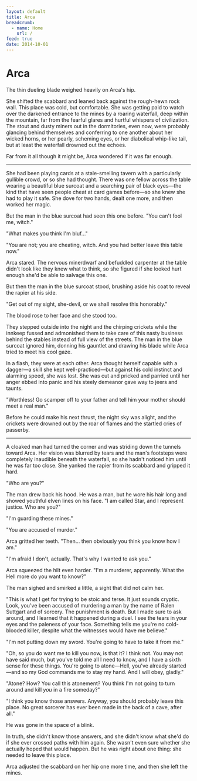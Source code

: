 ```yaml
---
layout: default
title: Arca
breadcrumb:
  - name: Home
    url: /
feed: true
date: 2014-10-01
---
```

# Arca

The thin dueling blade weighed heavily on Arca's hip.

She shifted the scabbard and leaned back against the rough-hewn rock wall.  This place was cold, but comfortable.  She was getting paid to watch over the darkened entrance to the mines by a roaring waterfall, deep within the mountain, far from the fearful glares and hurtful whispers of civilization.  The stout and dusty miners out in the dormitories, even now, were probably glancing behind themselves and conferring to one another about her wicked horns, or her pearly, scheming eyes, or her diabolical whip-like tail, but at least the waterfall drowned out the echoes.

Far from it all though it might be, Arca wondered if it was far enough.

---

She had been playing cards at a stale-smelling tavern with a particularly gullible crowd, or so she had thought.  There was one fellow across the table wearing a beautiful blue surcoat and a searching pair of black eyes—the kind that have seen people cheat at card games before—so she knew she had to play it safe.  She dove for two hands, dealt one more, and then worked her magic.

But the man in the blue surcoat had seen this one before.  "You can't fool me, witch."

"What makes you think I'm bluf..."

"You are not; you are cheating, witch.  And you had better leave this table now."

Arca stared.  The nervous minerdwarf and befuddled carpenter at the table didn't look like they knew what to think, so she figured if she looked hurt enough she'd be able to salvage this one.

But then the man in the blue surcoat stood, brushing aside his coat to reveal the rapier at his side.

"Get out of my sight, she-devil, or we shall resolve this honorably."

The blood rose to her face and she stood too.

They stepped outside into the night and the chirping crickets while the innkeep fussed and admonished them to take care of this nasty business behind the stables instead of full view of the streets.  The man in the blue surcoat ignored him, donning his gauntlet and drawing his blade while Arca tried to meet his cool gaze.

In a flash, they were at each other.  Arca thought herself capable with a dagger—a skill she kept well-practiced—but against his cold instinct and alarming speed, she was lost.  She was cut and pricked and parried until her anger ebbed into panic and his steely demeanor gave way to jeers and taunts.

"Worthless!  Go scamper off to your father and tell him your mother should meet a real man."

Before he could make his next thrust, the night sky was alight, and the crickets were drowned out by the roar of flames and the startled cries of passerby.

---

A cloaked man had turned the corner and was striding down the tunnels toward Arca.  Her vision was blurred by tears and the man's footsteps were completely inaudible beneath the waterfall, so she hadn't noticed him until he was far too close.  She yanked the rapier from its scabbard and gripped it hard.

"Who are you?"

The man drew back his hood.  He was a man, but he wore his hair long and showed youthful elven lines on his face.  "I am called Star, and I represent justice.  Who are you?"

"I'm guarding these mines."

"You are accused of murder."

Arca gritted her teeth.  "Then... then obviously you think you know how I am."

"I'm afraid I don't, actually.  That's why I wanted to ask you."

Arca squeezed the hilt even harder.  "I'm a murderer, apparently.  What the Hell more do you want to know?"

The man sighed and smirked a little, a sight that did not calm her.

"This is what I get for trying to be stoic and terse.  It just sounds cryptic.  Look, you've been accused of murdering a man by the name of Ralen Suttgart and of sorcery.  The punishment is death.  But I made sure to ask around, and I learned that it happened during a duel.  I see the tears in your eyes and the paleness of your face.  Something tells me you're no cold-blooded killer, despite what the witnesses would have me believe."

"I'm not putting down my sword.  You're going to have to take it from me."

"Oh, so you do want me to kill you now, is that it?  I think not.  You may not have said much, but you've told me all I need to know, and I have a sixth sense for these things.  You're going to atone—Hell, you've already started—and so my God commands me to stay my hand.  And I will obey, gladly."

"Atone?  How?  You call this atonement?  You think I'm not going to turn around and kill *you* in a fire someday?"

"I think you know those answers.  Anyway, you should probably leave this place.  No great sorcerer has ever been made in the back of a cave, after all."

He was gone in the space of a blink.

In truth, she didn't know those answers, and she didn't know what she'd do if she ever crossed paths with him again.  She wasn't even sure whether she actually hoped that would happen.  But he was right about one thing: she needed to leave this place.

Arca adjusted the scabbard on her hip one more time, and then she left the mines.
